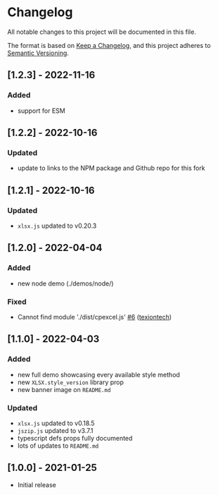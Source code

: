 <!-- markdownlint-disable MD024 -->

# Changelog

All notable changes to this project will be documented in this file.

The format is based on [Keep a Changelog](https://keepachangelog.com/en/1.0.0/),
and this project adheres to [Semantic Versioning](https://semver.org/spec/v2.0.0.html).

## [1.2.3] - 2022-11-16

### Added

- support for ESM

## [1.2.2] - 2022-10-16

### Updated

- update to links to the NPM package and Github repo for this fork

## [1.2.1] - 2022-10-16

### Updated

- `xlsx.js` updated to v0.20.3

## [1.2.0] - 2022-04-04

### Added

- new node demo (./demos/node/)

### Fixed

- Cannot find module './dist/cpexcel.js' [\#6](https://github.com/gitbrent/xlsx-js-style/issues/6) ([texiontech](https://github.com/texiontech))

## [1.1.0] - 2022-04-03

### Added

- new full demo showcasing every available style method
- new `XLSX.style_version` library prop
- new banner image on `README.md`

### Updated

- `xlsx.js` updated to v0.18.5
- `jszip.js` updated to v3.7.1
- typescript defs props fully documented
- lots of updates to `README.md`

## [1.0.0] - 2021-01-25

- Initial release

<!-- markdownlint-enable MD024 -->